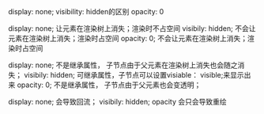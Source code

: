 display: none; visibility: hidden的区别 opacity: 0

display: none; 让元素在渲染树上消失；渲染时不占空间
visibily: hidden; 不会让元素在渲染树上消失；渲染时占空间
opacity: 0; 不会让元素在渲染树上消失；渲染时占空间

display: none; 不是继承属性， 子节点由于父元素在渲染树上消失也会随之消失；
visibily: hidden; 可继承属性，子节点可以设置visiable： visible;来显示出来
opacity: 0; 不是继承属性， 子节点由于父元素也会变透明；

display: none; 会导致回流； visibily: hidden; opacity 会只会导致重绘